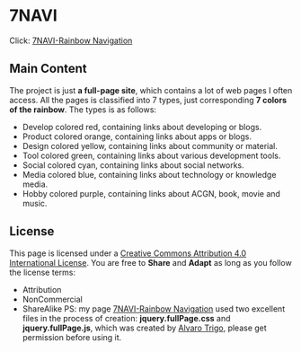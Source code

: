 # 7NAVI
Click: [7NAVI-Rainbow Navigation](http://7brant.me/7navi/)
## Main Content
The project is just **a full-page site**, which contains a lot of web pages I often access.
All the pages is classified into 7 types, just corresponding **7 colors of the rainbow**.
The types is as follows: 
- Develop colored red, containing links about developing or blogs.
- Product colored orange, containing links about apps or blogs.
- Design colored yellow, containing links about community or material.
- Tool colored green, containing links about various development tools.
- Social colored cyan, containing links about social networks.
- Media colored blue, containing links about technology or knowledge media.
- Hobby colored purple, containing links about ACGN, book, movie and music.

## License
This page is licensed under a [Creative Commons Attribution 4.0 International License](http://creativecommons.org/licenses/by-nc-sa/4.0/).
You are free to **Share** and **Adapt** as long as you follow the license terms:
- Attribution
- NonCommercial
- ShareAlike
PS: my page [7NAVI-Rainbow Navigation](http://7brant.me/7navi/) used two excellent files in the process of creation: **jquery.fullPage.css** and **jquery.fullPage.js**, which was created by [Alvaro Trigo](https://github.com/alvarotrigo/fullPage.js), please get permission before using it.
